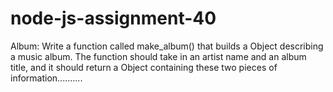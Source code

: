 # node-js-assignment-40
Album: Write a function called make_album() that builds a Object describing a music album. The function should take in an artist name and an album title, and it should return a Object containing these two pieces of information..........
